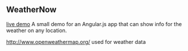 WeatherNow
----

[live demo](http://antouank.github.io/weatherNow)
A small demo for an Angular.js app that can show info for the weather on any location.

http://www.openweathermap.org/ used for weather data
